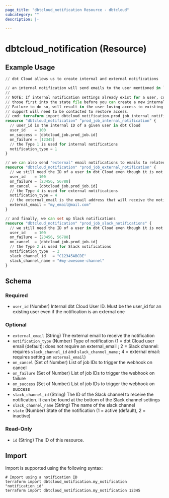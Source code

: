 ```yaml
---
page_title: "dbtcloud_notification Resource - dbtcloud"
subcategory: ""
description: |-
  
---
```


# dbtcloud_notification (Resource)




## Example Usage

```terraform
// dbt Cloud allows us to create internal and external notifications

// an internal notification will send emails to the user mentioned in `user_id`
//
// NOTE: If internal notification settings already exist for a user, currently you MUST import
// those first into the state file before you can create a new internal notification for that user.
// Failure to do so, will result in the user losing access to existing notifications and dbt
// support will need to be contacted to restore access.
// cmd: terraform import dbtcloud_notification.prod_job_internal_notification <user_id>
resource "dbtcloud_notification" "prod_job_internal_notification" {
  // user_id is the internal ID of a given user in dbt Cloud
  user_id    = 100
  on_success = [dbtcloud_job.prod_job.id]
  on_failure = [12345]
  // the Type 1 is used for internal notifications
  notification_type = 1
}

// we can also send "external" email notifications to emails to related to dbt Cloud users
resource "dbtcloud_notification" "prod_job_external_notification" {
  // we still need the ID of a user in dbt Cloud even though it is not used for sending notifications
  user_id    = 100
  on_failure = [23456, 56788]
  on_cancel  = [dbtcloud_job.prod_job.id]
  // the Type 4 is used for external notifications
  notification_type = 4
  // the external_email is the email address that will receive the notification
  external_email = "my_email@mail.com"
}

// and finally, we can set up Slack notifications
resource "dbtcloud_notification" "prod_job_slack_notifications" {
  // we still need the ID of a user in dbt Cloud even though it is not used for sending notifications
  user_id    = 100
  on_failure = [23456, 56788]
  on_cancel  = [dbtcloud_job.prod_job.id]
  // the Type 2 is used for Slack notifications
  notification_type  = 2
  slack_channel_id   = "C12345ABCDE"
  slack_channel_name = "#my-awesome-channel"
}
```

<!-- schema generated by tfplugindocs -->
## Schema

### Required

- `user_id` (Number) Internal dbt Cloud User ID. Must be the user_id for an existing user even if the notification is an external one

### Optional

- `external_email` (String) The external email to receive the notification
- `notification_type` (Number) Type of notification (1 = dbt Cloud user email (default): does not require an external_email ; 2 = Slack channel: requires `slack_channel_id` and `slack_channel_name` ; 4 = external email: requires setting an `external_email`)
- `on_cancel` (Set of Number) List of job IDs to trigger the webhook on cancel
- `on_failure` (Set of Number) List of job IDs to trigger the webhook on failure
- `on_success` (Set of Number) List of job IDs to trigger the webhook on success
- `slack_channel_id` (String) The ID of the Slack channel to receive the notification. It can be found at the bottom of the Slack channel settings
- `slack_channel_name` (String) The name of the slack channel
- `state` (Number) State of the notification (1 = active (default), 2 = inactive)

### Read-Only

- `id` (String) The ID of this resource.

## Import

Import is supported using the following syntax:

```shell
# Import using a notification ID
terraform import dbtcloud_notification.my_notification "notification_id"
terraform import dbtcloud_notification.my_notification 12345
```
